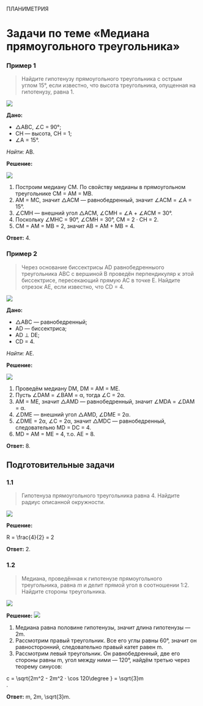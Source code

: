 <span class="space">ПЛАНИМЕТРИЯ</span>

# Задачи по теме «Медиана прямоугольного треугольника»

### Пример 1
> Найдите гипотенузу прямоугольного треугольника с острым углом 15°, если известно, что высота треугольника, опущенная на гипотенузу, равна 1.

![](https://raw.githubusercontent.com/BlueRect/egelib-content/main/img/Document%2025_2.jpg)

**Дано:**
* △ABC, ∠C = 90°;
* CH — высота, CH = 1;
* ∠A = 15°.

*Найти:* AB.

**Решение:**

![](https://raw.githubusercontent.com/BlueRect/egelib-content/main/img/Document%2025_3.jpg)

1. Построим медиану CM. По свойству медианы в прямоугольном треугольнике CM = AM = MB.
2. AM = MC, значит △ACM — равнобедренный, значит ∠ACM = ∠A = 15°.
3. ∠CMH — внешний угол △ACM, ∠CMH = ∠A + ∠ACM = 30°.
4. Поскольку ∠MHC = 90°, ∠CMH = 30°, CM = 2 · CH = 2.
5. CM = AM = MB = 2, значит AB = AM + MB = 4.

**Ответ:** 4.


### Пример 2
> Через основание биссектрисы AD равнобедренныого треугольника ABC с вершиной B проведён перпендикуляр к этой биссектрисе, пересекающий прямую AC в точке E. Найдите отрезок AE, если известно, что CD = 4.

![](https://raw.githubusercontent.com/BlueRect/egelib-content/main/img/Document%2025_4.jpg)

**Дано:**
* △ABC — равнобедренный;
* AD — биссектриса;
* AD ⊥ DE;
* CD = 4.

*Найти:* AE.


**Решение:**

![](https://raw.githubusercontent.com/BlueRect/egelib-content/main/img/Document%2025_5.jpg)

1. Проведём медиану DM, DM = AM = ME.
2. Пусть ∠DAM = ∠BAM = α, тогда ∠C = 2α.
3. AM = ME, значит △AMD — равнобедренный, значит ∠MDA = ∠DAM = α.
4. ∠DME — внешний угол △AMD, ∠DME = 2α.
5. ∠DME = 2α, ∠C = 2α, значит △MDC — равнобедренный, следовательно MD = DC = 4.
5. MD = AM = ME = 4, т.о. AE = 8.

**Ответ:** 8.


## Подготовительные задачи

### 1.1
> Гипотенуза прямоугольного треугольника равна 4. Найдите радиус описанной окружности.

![](https://raw.githubusercontent.com/BlueRect/egelib-content/main/img/Document%2025_6.jpg)

**Решение:**
<div class="katex"> R = \frac{4}{2} = 2 </div>

**Ответ:** 2.

### 1.2
> Медиана, проведённая к гипотенузе прямоугольного треугольника, равна *m* и делит прямой угол в соотношении 1:2. Найдите стороны треугольника.

![](https://raw.githubusercontent.com/BlueRect/egelib-content/main/img/Document%2025_7.jpg)

**Решение:**
![](https://raw.githubusercontent.com/BlueRect/egelib-content/main/img/Document%2025_8.jpg)

1. Медиана равна половине гипотенузы, значит длина гипотенузы — <span class="katex">2m</span>.
2. Рассмотрим правый треугольник. Все его углы равны 60°, значит он равносторонний, следовательно правый катет равен <span class="katex">m</span>.
3. Рассмотрим левый треугольник. Он равнобедренный, две его стороны равны <span class="katex">m</span>, угол между ними — 120°, найдём третью через теорему синусов:

<div class="katex"> c = \sqrt{2m^2 - 2m^2 · \cos 120\degree } = \sqrt{3}m </div>.


**Ответ:** <span class="katex">m, 2m, \sqrt{3}m</span>.
